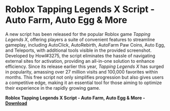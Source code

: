 <h1>Roblox Tapping Legends X Script - Auto Farm, Auto Egg & More</h1>

A new script has been released for the popular Roblox game *Tapping Legends X*, offering players a suite of convenient features to streamline gameplay, including AutoClick, AutoRebirth, AutoFarm Paw Coins, Auto Egg, and Teleports, with additional tools visible in the provided screenshot. Developed by Howl#3275, the script eliminates the hassle of navigating external sites for activation, providing an all-in-one solution to enhance efficiency. Since its release earlier this year, *Tapping Legends X* has surged in popularity, amassing over 27 million visits and 100,000 favorites within months. This free script not only simplifies progression but also gives users a competitive edge, making it an essential tool for those aiming to optimize their experience in the rapidly growing game.

**Roblox Tapping Legends X Script - Auto Farm, Auto Egg &amp; More - [Download](https://www.dlgram.com/public/files/api.php?shortened=6QZvUm)**


